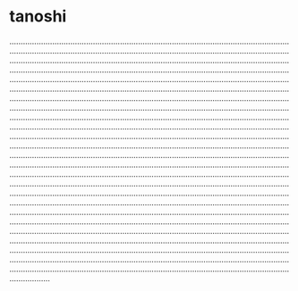 # tanoshi

..............................................................................................................................................................................................................................................................................................................................................................................................................................................................................................................................................................................................................................................................................................................................................................................................................................................................................................................................................................................................................................................................................................................................................................................................................................................................................................................................................................................................................................................................................................................................................................................................................................................................................................................................................................................................................................................................................................................................................................................................................................................................................................................................................................................................................................................................................................................................................................................................................................................................................................................................................................................................................................................................................................................................................................................................................................................................................................................................................................................................................................................................................................................................................................................................................................................